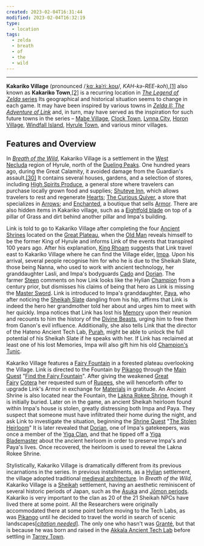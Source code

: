 ```yaml
---
created: 2023-02-04T16:31:44
modified: 2023-02-04T16:32:19
type:
  - location
tags:
  - zelda
  - breath
  - of
  - the
  - wild
---
```

___

**Kakariko Village** (pronounced /[ˌkɑː.kəˈriː.koʊ](https://zelda.fandom.com/wiki/Zelda_Wiki:Pronunciation_Guide "Zelda Wiki:Pronunciation Guide")/, _KAH-kə-REE-koh_),[[1]](https://zelda.fandom.com/wiki/Kakariko_Village?so=search#cite_note-King_Rhoam-1) also known as **Kakariko Town**,[[2]](https://zelda.fandom.com/wiki/Kakariko_Village?so=search#cite_note-2) is a recurring location in [_The Legend of Zelda_ series](https://zelda.fandom.com/wiki/The_Legend_of_Zelda_(Series) "The Legend of Zelda (Series)") Its geographical and historical situation seems to change in each game. It may have been inspired by various towns in _[Zelda II: The Adventure of Link](https://zelda.fandom.com/wiki/Zelda_II:_The_Adventure_of_Link "Zelda II: The Adventure of Link")_ and, in turn, may have served as the inspiration for such future towns in the series – [Mabe Village](https://zelda.fandom.com/wiki/Mabe_Village#Link's_Awakening "Mabe Village"), [Clock Town](https://zelda.fandom.com/wiki/Clock_Town#Majora's_Mask "Clock Town"), [Lynna City](https://zelda.fandom.com/wiki/Lynna_City#Oracle_of_Ages "Lynna City"), [Horon Village](https://zelda.fandom.com/wiki/Horon_Village#Oracle_of_Seasons "Horon Village"), [Windfall Island](https://zelda.fandom.com/wiki/Windfall_Island#The_Wind_Waker "Windfall Island"), [Hyrule Town](https://zelda.fandom.com/wiki/Hyrule_Town#The_Minish_Cap "Hyrule Town"), and various minor villages.

## Features and Overview
In _[Breath of the Wild](https://zelda.fandom.com/wiki/The_Legend_of_Zelda:_Breath_of_the_Wild "The Legend of Zelda: Breath of the Wild")_, Kakariko Village is a settlement in the [West Necluda](https://zelda.fandom.com/wiki/West_Necluda "West Necluda") region of Hyrule, north of the [Dueling Peaks](https://zelda.fandom.com/wiki/Dueling_Peaks "Dueling Peaks"). One hundred years ago, during the Great Calamity, it avoided damage from the Guardian's assault.[[30]](https://zelda.fandom.com/wiki/Kakariko_Village#cite_note-30) It contains several houses, gardens, and a selection of stores, including [High Spirits Produce](https://zelda.fandom.com/wiki/High_Spirits_Produce "High Spirits Produce"), a general store where travelers can purchase locally grown food and supplies; [Shuteye Inn](https://zelda.fandom.com/wiki/Shuteye_Inn "Shuteye Inn"), which allows travelers to rest and regenerate [Hearts](https://zelda.fandom.com/wiki/Heart "Heart"); [The Curious Quiver](https://zelda.fandom.com/wiki/The_Curious_Quiver "The Curious Quiver"), a store that specializes in [Arrows](https://zelda.fandom.com/wiki/Arrow "Arrow"); and [Enchanted](https://zelda.fandom.com/wiki/Enchanted "Enchanted"), a boutique that sells [Armor](https://zelda.fandom.com/wiki/Armor "Armor"). There are also hidden items in Kakariko village, such as a [Eightfold blade](https://zelda.fandom.com/wiki/Eightfold_Blade "Eightfold Blade") on top of a pillar of Grass and dirt behind another pillar and Impa's building.

Link is told to go to Kakariko Village after completing the four [Ancient Shrines](https://zelda.fandom.com/wiki/Ancient_Shrine "Ancient Shrine") located on the [Great Plateau](https://zelda.fandom.com/wiki/Great_Plateau "Great Plateau"), when the [Old Man](https://zelda.fandom.com/wiki/Old_Man "Old Man") reveals himself to be the former King of Hyrule and informs Link of the events that transpired 100 years ago. After his explanation, [King Rhoam](https://zelda.fandom.com/wiki/King_Rhoam "King Rhoam") suggests that Link travel east to Kakariko Village where he can find the Village elder, [Impa](https://zelda.fandom.com/wiki/Impa "Impa"). Upon his arrival, several people recognise him for who he is due to the Sheikah Slate, those being Nanna, who used to work with ancient technology, her granddaughter Lasli, and Impa's bodyguards [Cado](https://zelda.fandom.com/wiki/Cado "Cado") and [Dorian](https://zelda.fandom.com/wiki/Dorian "Dorian"). The farmer [Steen](https://zelda.fandom.com/wiki/Steen "Steen") comments on how Link looks like the Hylian [Champion](https://zelda.fandom.com/wiki/Champion "Champion") from a century prior, but dismisses his claims of being that hero as Link is missing the [Master Sword](https://zelda.fandom.com/wiki/Master_Sword "Master Sword"). Link is introduced to Impa's granddaughter, [Paya](https://zelda.fandom.com/wiki/Paya "Paya"), who after noticing the [Sheikah Slate](https://zelda.fandom.com/wiki/Sheikah_Slate "Sheikah Slate") dangling from his hip, affirms that Link is indeed the hero her grandmother told her about and urges him to meet with her quickly. Impa notices that Link has lost his [Memory](https://zelda.fandom.com/wiki/Memory "Memory") upon their reunion and recounts to him the history of the [Divine Beasts](https://zelda.fandom.com/wiki/Divine_Beast "Divine Beast"), urging him to free them from Ganon's evil influence. Additionally, she also tells Link that the director of the Hateno Ancient Tech Lab, [Purah](https://zelda.fandom.com/wiki/Purah "Purah"), might be able to unlock the full potential of his Sheikah Slate if he speaks with her. If Link has reclaimed at least one of his lost Memories, Impa will also gift him his old [Champion's Tunic](https://zelda.fandom.com/wiki/Champion%27s_Tunic "Champion's Tunic").

Kakariko Village features a [Fairy Fountain](https://zelda.fandom.com/wiki/Fairy_Fountain "Fairy Fountain") in a forested plateau overlooking the Village. Link is directed to the Fountain by [Pikango](https://zelda.fandom.com/wiki/Pikango "Pikango") through the [Main Quest](https://zelda.fandom.com/wiki/Main_Quest "Main Quest") "[Find the Fairy Fountain](https://zelda.fandom.com/wiki/Find_the_Fairy_Fountain "Find the Fairy Fountain")". After giving the weakened [Great Fairy](https://zelda.fandom.com/wiki/Great_Fairy "Great Fairy") [Cotera](https://zelda.fandom.com/wiki/Cotera "Cotera") her requested sum of [Rupees](https://zelda.fandom.com/wiki/Rupee "Rupee"), she will henceforth offer to upgrade Link's Armor in exchange for [Materials](https://zelda.fandom.com/wiki/Material "Material") in gratitude. An Ancient Shrine is also located near the Fountain, the [Lakna Rokee Shrine](https://zelda.fandom.com/wiki/Lakna_Rokee_Shrine "Lakna Rokee Shrine"), though it is initially buried. Later on in the game, an ancient Sheikah heirloom found within Impa's house is stolen, greatly distressing both Impa and Paya. They suspect that someone must have infiltrated their home during the night, and ask Link to investigate the situation, beginning the [Shrine Quest](https://zelda.fandom.com/wiki/Shrine_Quest "Shrine Quest") "[The Stolen Heirloom](https://zelda.fandom.com/wiki/The_Stolen_Heirloom "The Stolen Heirloom")" It is later revealed that [Dorian](https://zelda.fandom.com/wiki/Dorian "Dorian"), one of Impa's gatekeepers, was once a member of the [Yiga Clan](https://zelda.fandom.com/wiki/Yiga_Clan "Yiga Clan"), and that he tipped off a [Yiga Blademaster](https://zelda.fandom.com/wiki/Yiga_Blademaster "Yiga Blademaster") about the ancient heirloom in order to preserve Impa's and Paya's lives. Once recovered, the heirloom is used to reveal the Lakna Rokee Shrine.

Stylistically, Kakariko Village is dramatically different from its previous incarnations in the series. In previous installments, as a [Hylian](https://zelda.fandom.com/wiki/Hylian "Hylian") settlement, the village adopted traditional [medieval architecture](https://zelda.fandom.com/wiki/Medieval_elements_in_The_Legend_of_Zelda_Universe#Buildings "Medieval elements in The Legend of Zelda Universe"). In _Breath of the Wild_, Kakariko Village is a [Sheikah](https://zelda.fandom.com/wiki/Sheikah#Breath_of_the_Wild "Sheikah") settlement, having an aesthetic reminiscent of several historic periods of Japan, such as the [Asuka](https://en.wikipedia.org/wiki/Asuka_period "wikipedia:Asuka period") and [Jōmon periods](https://en.wikipedia.org/wiki/J%C5%8Dmon_period "wikipedia:Jōmon period"). Kakariko is very important to the clan as 20 of the 21 Sheikah NPCs have lived there at some point. All the Researchers were originally accommodated there at some point before moving to the Tech Labs, as was [Pikango](https://zelda.fandom.com/wiki/Pikango "Pikango") until he decided to travel the world in search of scenic landscapes[[_citation needed_](https://zelda.fandom.com/wiki/Help:Citing_Sources "Help:Citing Sources")]. The only one who hasn't was [Granté](https://zelda.fandom.com/wiki/Grant%C3%A9 "Granté"), but that is because he was born and raised in the [Akkala Ancient Tech Lab](https://zelda.fandom.com/wiki/Akkala_Ancient_Tech_Lab "Akkala Ancient Tech Lab") before settling in [Tarrey Town](https://zelda.fandom.com/wiki/Tarrey_Town "Tarrey Town").